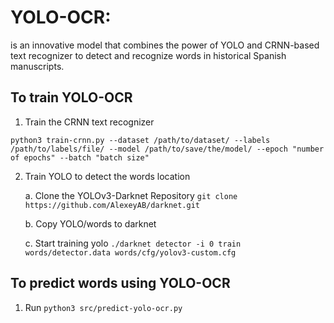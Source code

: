 # YOLO-OCR: 
is an innovative model that combines the power of YOLO and CRNN-based text recognizer to detect and recognize words in historical Spanish manuscripts.

## To train YOLO-OCR
1. Train the CRNN text recognizer
```
python3 train-crnn.py --dataset /path/to/dataset/ --labels /path/to/labels/file/ --model /path/to/save/the/model/ --epoch "number of epochs" --batch "batch size"
```
2. Train YOLO to detect the words location

   a. Clone the YOLOv3-Darknet Repository
``` git clone  https://github.com/AlexeyAB/darknet.git ```

   b. Copy YOLO/words to darknet 

   c. Start training yolo ``` ./darknet detector -i 0 train words/detector.data words/cfg/yolov3-custom.cfg ```

## To predict words using YOLO-OCR
1. Run ``` python3 src/predict-yolo-ocr.py ```
